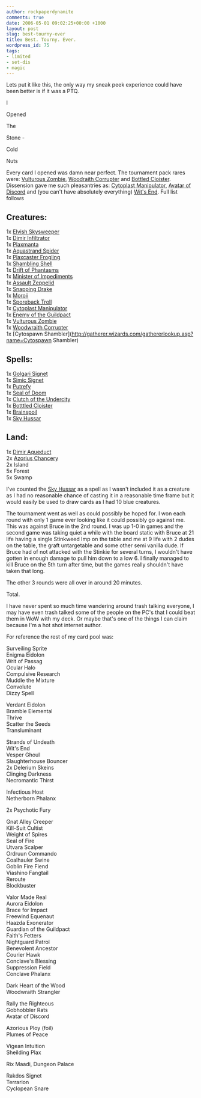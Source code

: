 ```yaml
---
author: rockpaperdynamite
comments: true
date: 2006-05-01 09:02:25+00:00 +1000
layout: post
slug: best-tourny-ever
title: Best. Tourny. Ever.
wordpress_id: 75
tags:
- limited
- set-dis
- magic
---
```


Lets put it like this, the only way my sneak peek experience could have been better is if it was a PTQ.




I




Opened




The




Stone -




Cold




Nuts




Every card I opened was damn near perfect. The tournament pack rares were: 
[Vulturous Zombie](http://gatherer.wizards.com/gathererlookup.asp?set=RavnicaCityofGuilds&name=vulturous_zombie), 
[Woodraith Corrupter](http://gatherer.wizards.com/gathererlookup.asp?set=RavnicaCityofGuilds&name=woodwraith_corrupter) 
and [Bottled Cloister](http://gatherer.wizards.com/gathererlookup.asp?name=Bottled_cloister). 
Dissension gave me such pleasantries as: [Cytoplast Manipulator](http://gatherer.wizards.com/gathererlookup.asp?name=Cytoplast_manipulator), 
[Avatar of Discord](http://gatherer.wizards.com/gathererlookup.asp?name=Avatar_of_discord) and (you can't have absolutely everything) 
[Wit's End](http://gatherer.wizards.com/gathererlookup.asp?name=Wit[s_end).  Full list follows

## Creatures:  

1x [Elvish Skysweeper](http://gatherer.wizards.com/gathererlookup.asp?name=elvish_skysweeper)  
1x [Dimir Infiltrator](http://gatherer.wizards.com/gathererlookup.asp?name=dimir_infiltrator)  
1x [Plaxmanta](http://gatherer.wizards.com/gathererlookup.asp?name=plaxmanta)  
1x [Aquastrand Spider](http://gatherer.wizards.com/gathererlookup.asp?name=aquastrand_spider)  
1x [Plaxcaster Frogling](http://gatherer.wizards.com/gathererlookup.asp?name=plaxcaster_frogling)  
1x [Shambling Shell](http://gatherer.wizards.com/gathererlookup.asp?name=Shambling_shell)  
1x [Drift of Phantasms](http://gatherer.wizards.com/gathererlookup.asp?name=drift_of_phantasms)  
1x [Minister of Impediments](http://gatherer.wizards.com/gathererlookup.asp?name=Minister_of_impediments)  
1x [Assault Zeppelid](http://gatherer.wizards.com/gathererlookup.asp?name=assault_zeppelid)  
1x [Snapping Drake](http://gatherer.wizards.com/gathererlookup.asp?name=snapping_drake)  
1x [Moroii](http://gatherer.wizards.com/gathererlookup.asp?name=Moroii)  
1x [Sporeback Troll](http://gatherer.wizards.com/gathererlookup.asp?name=sporeback_troll)  
1x [Cytoplast Manipulator](http://gatherer.wizards.com/gathererlookup.asp?name=cytoplast_manipulator)  
1x [Enemy of the Guildpact](http://gatherer.wizards.com/gathererlookup.asp?name=enemy_of_the_guildpact)  
1x [Vulturous Zombie](http://gatherer.wizards.com/gathererlookup.asp?name=Vulturous_zombie)  
1x [Woodwraith Corrupter](http://gatherer.wizards.com/gathererlookup.asp?name=woodwraith_corrupter)  
1x [Cytospawn Shambler](http://gatherer.wizards.com/gathererlookup.asp?name=Cytospawn Shambler)

## Spells:  

1x [Golgari Signet](http://gatherer.wizards.com/gathererlookup.asp?name=golgari_signet)  
1x [Simic Signet](http://gatherer.wizards.com/gathererlookup.asp?name=Simic_Signet)  
1x [Putrefy](http://gatherer.wizards.com/gathererlookup.asp?name=Putrefy)  
1x [Seal of Doom](http://gatherer.wizards.com/gathererlookup.asp?name=Seal_of_doom)  
1x [Clutch of the Undercity](http://gatherer.wizards.com/gathererlookup.asp?name=Clutch_of_the_Undercity)  
1x [Botttled Cloister](http://gatherer.wizards.com/gathererlookup.asp?name=Bottled_Cloister)  
1x [Brainspoil](http://gatherer.wizards.com/gathererlookup.asp?name=Brainspoil)  
1x [Sky Hussar](http://gatherer.wizards.com/gathererlookup.asp?name=Sky_Hussar)

## Land:  

1x [Dimir Aqueduct](http://gatherer.wizards.com/gathererlookup.asp?name=Dimir_aqueduct)  
2x [Azorius Chancery](http://gatherer.wizards.com/gathererlookup.asp?name=Azorius_Chancery)  
2x Island  
5x Forest  
5x Swamp

I've counted the [Sky Hussar](http://gatherer.wizards.com/gathererlookup.asp?name=Sky_hussar) 
as a spell as I wasn't included it as a creature as I had no reasonable chance of casting it in a reasonable time frame but it would easily be used to draw cards as I had 10 blue creatures.




The tournament went as well as could possibly be hoped for. I won each round with only 1 game 
ever looking like it could possibly go against me. This was against Bruce in the 2nd round. I was 
up 1-0 in games and the second game was taking quiet a while with the board static with Bruce at 
21 life having a single Stinkweed Imp on the table and me at 9 life with 2 dudes on the table, 
the graft untargetable and some other semi vanilla dude. If Bruce had of not attacked with the 
Stinkie for several turns, I wouldn't have gotten in enough damage to pull him down to a low 6. 
I finally managed to kill Bruce on the 5th turn after time, but the games really shouldn't have taken that long.




The other 3 rounds were all over in around 20 minutes.




Total.




I have never spent so much time wandering around trash talking everyone, I may have even trash 
talked some of the people on the PC's that I could beat them in WoW with my deck. Or maybe that's one of the things I can claim because I'm a hot shot internet author.




For reference the rest of my card pool was:

Surveiling Sprite  
Enigma Eidolon  
Writ of Passag  
Ocular Halo  
Compulsive Research  
Muddle the Mixture  
Convolute  
Dizzy Spell

Verdant Eidolon  
Bramble Elemental  
Thrive  
Scatter the Seeds  
Transluminant

Strands of Undeath  
Wit's End  
Vesper Ghoul  
Slaughterhouse Bouncer  
2x Delerium Skeins  
Clinging Darkness  
Necromantic Thirst  

Infectious Host  
Netherborn Phalanx

2x Psychotic Fury  

Gnat Alley Creeper  
Kill-Suit Cultist  
Weight of Spires  
Seal of Fire  
Utvara Scalper  
Ordruun Commando  
Coalhauler Swine  
Goblin Fire Fiend  
Viashino Fangtail  
Reroute  
Blockbuster

Valor Made Real  
Aurora Eidolon  
Brace for Impact  
Freewind Equenaut  
Haazda Exonerator  
Guardian of the Guildpact   
Faith's Fetters  
Nightguard Patrol  
Benevolent Ancestor  
Courier Hawk  
Conclave's Blessing  
Suppression Field  
Conclave Phalanx

Dark Heart of the Wood  
Woodwraith Strangler

Rally the Righteous  
Gobhobbler Rats  
Avatar of Discord

Azorious Ploy (foil)  
Plumes of Peace

Vigean Intuition  
Sheilding Plax

Rix Maadi, Dungeon Palace

Rakdos Signet  
Terrarion  
Cyclopean Snare




